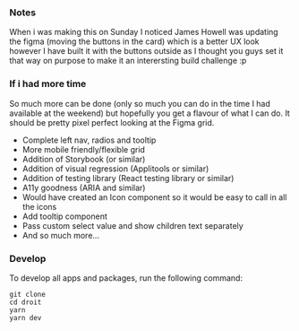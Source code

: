 ### Notes

When i was making this on Sunday I noticed James Howell was updating the figma (moving the buttons in the card) which is a better UX look however I have built it with the buttons outside as I thought you guys set it that way on purpose to make it an interersting build challenge :p

### If i had more time

So much more can be done (only so much you can do in the time I had available at the weekend) but hopefully you get a flavour of what I can do. It should be pretty pixel perfect looking at the Figma grid.

- Complete left nav, radios and tooltip
- More mobile friendly/flexible grid
- Addition of Storybook (or similar)
- Addition of visual regression (Applitools or similar)
- Addition of testing library (React testing library or similar)
- A11y goodness (ARIA and similar)
- Would have created an Icon component so it would be easy to call in all the icons
- Add tooltip component
- Pass custom select value and show children text separately
- And so much more...

### Develop

To develop all apps and packages, run the following command:

```
git clone
cd droit
yarn
yarn dev
```
